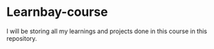 # Learnbay-course
I will be storing all my learnings and projects done in this course in this repository.
